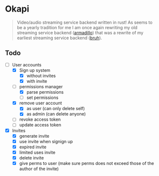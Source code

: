 # Okapi

> Video/audio streaming service backend written in rust! As seems to be a yearly tradition for me I am once again rewriting my old streaming service backend ([armadillo](https://github.com/ffamilyfriendly/armadillo/)) that was a rewrite of my earliest streaming service backend ([bruh](https://github.com/ffamilyfriendly/bruh)). 

## Todo
- [ ] User accounts
    - [X] Sign up system
      - [X] without invites
      - [X] with invite
    - [ ] permissions manager
      - [X] parse permissions
      - [ ] set permissions
    - [X] remove user account
      - [X] as user (can only delete self)
      - [X] as admin (can delete anyone)
    - [ ] revoke access token
    - [ ] update access token

- [X] Invites
  - [X] generate invite
  - [X] use invite when signign up
  - [X] expired invite
  - [X] limited uses invite
  - [X] delete invite
  - [X] give perms to user (make sure perms does not exceed those of the author of the invite)